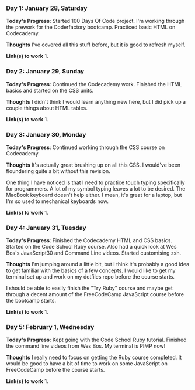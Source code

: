 ### Day 1: January 28, Saturday

**Today's Progress**: Started 100 Days Of Code project. I'm working through the prework for the Coderfactory bootcamp. Practiced basic HTML on Codecademy.

**Thoughts** I've covered all this stuff before, but it is good to refresh myself.

**Link(s) to work**
1.

### Day 2: January 29, Sunday

**Today's Progress**: Continued the Codecademy work. Finished the HTML basics and started on the CSS units.

**Thoughts** I didn't think I would learn anything new here, but I did pick up a couple things about HTML tables.

**Link(s) to work**
1.

### Day 3: January 30, Monday

**Today's Progress**: Continued working through the CSS course on Codecademy.

**Thoughts** It's actually great brushing up on all this CSS. I would've been floundering quite a bit without this revision.

One thing I have noticed is that I need to practice touch typing specifically for programmers. A lot of my symbol typing leaves a lot to be desired. The MacBook keyboard doesn't help either. I mean, it's great for a laptop, but I'm so used to mechanical keyboards now.

**Link(s) to work**
1.

### Day 4: January 31, Tuesday

**Today's Progress**: Finished the Codecademy HTML and CSS basics. Started on the Code School Ruby course. Also had a quick look at Wes Bos's JavaScript30 and Command Line videos. Started customising zsh.

**Thoughts** I'm jumping around a little bit, but I think it's probably a good idea to get familiar with the basics of a few concepts. I would like to get my terminal set up and work on my dotfiles repo before the course starts.

I should be able to easily finish the "Try Ruby" course and maybe get through a decent amount of the FreeCodeCamp JavaScript course before the bootcamp starts.

**Link(s) to work**
1.

### Day 5: February 1, Wednesday

**Today's Progress**: Kept going with the Code School Ruby tutorial. Finished the command line videos from Wes Bos. My terminal is PIMP now!

**Thoughts** I really need to focus on getting the Ruby course completed. It would be good to have a bit of time to work on some JavaScript on FreeCodeCamp before the course starts.

**Link(s) to work**
1.
